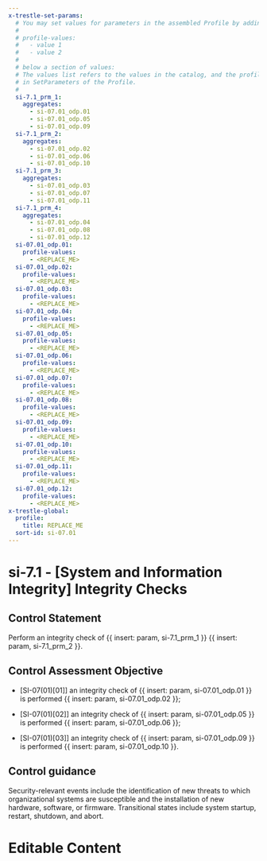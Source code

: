 ```yaml
---
x-trestle-set-params:
  # You may set values for parameters in the assembled Profile by adding
  #
  # profile-values:
  #   - value 1
  #   - value 2
  #
  # below a section of values:
  # The values list refers to the values in the catalog, and the profile-values represent values
  # in SetParameters of the Profile.
  #
  si-7.1_prm_1:
    aggregates:
      - si-07.01_odp.01
      - si-07.01_odp.05
      - si-07.01_odp.09
  si-7.1_prm_2:
    aggregates:
      - si-07.01_odp.02
      - si-07.01_odp.06
      - si-07.01_odp.10
  si-7.1_prm_3:
    aggregates:
      - si-07.01_odp.03
      - si-07.01_odp.07
      - si-07.01_odp.11
  si-7.1_prm_4:
    aggregates:
      - si-07.01_odp.04
      - si-07.01_odp.08
      - si-07.01_odp.12
  si-07.01_odp.01:
    profile-values:
      - <REPLACE_ME>
  si-07.01_odp.02:
    profile-values:
      - <REPLACE_ME>
  si-07.01_odp.03:
    profile-values:
      - <REPLACE_ME>
  si-07.01_odp.04:
    profile-values:
      - <REPLACE_ME>
  si-07.01_odp.05:
    profile-values:
      - <REPLACE_ME>
  si-07.01_odp.06:
    profile-values:
      - <REPLACE_ME>
  si-07.01_odp.07:
    profile-values:
      - <REPLACE_ME>
  si-07.01_odp.08:
    profile-values:
      - <REPLACE_ME>
  si-07.01_odp.09:
    profile-values:
      - <REPLACE_ME>
  si-07.01_odp.10:
    profile-values:
      - <REPLACE_ME>
  si-07.01_odp.11:
    profile-values:
      - <REPLACE_ME>
  si-07.01_odp.12:
    profile-values:
      - <REPLACE_ME>
x-trestle-global:
  profile:
    title: REPLACE_ME
  sort-id: si-07.01
---
```


# si-7.1 - \[System and Information Integrity\] Integrity Checks

## Control Statement

Perform an integrity check of {{ insert: param, si-7.1_prm_1 }} {{ insert: param, si-7.1_prm_2 }}.

## Control Assessment Objective

- \[SI-07(01)[01]\] an integrity check of {{ insert: param, si-07.01_odp.01 }} is performed {{ insert: param, si-07.01_odp.02 }};

- \[SI-07(01)[02]\] an integrity check of {{ insert: param, si-07.01_odp.05 }} is performed {{ insert: param, si-07.01_odp.06 }};

- \[SI-07(01)[03]\] an integrity check of {{ insert: param, si-07.01_odp.09 }} is performed {{ insert: param, si-07.01_odp.10 }}.

## Control guidance

Security-relevant events include the identification of new threats to which organizational systems are susceptible and the installation of new hardware, software, or firmware. Transitional states include system startup, restart, shutdown, and abort.

# Editable Content

<!-- Make additions and edits below -->
<!-- The above represents the contents of the control as received by the profile, prior to additions. -->
<!-- If the profile makes additions to the control, they will appear below. -->
<!-- The above markdown may not be edited but you may edit the content below, and/or introduce new additions to be made by the profile. -->
<!-- If there is a yaml header at the top, parameter values may be edited. Use --set-parameters to incorporate the changes during assembly. -->
<!-- The content here will then replace what is in the profile for this control, after running profile-assemble. -->
<!-- The current profile has no added parts for this control, but you may add new ones here. -->
<!-- Each addition must have a heading either of the form ## Control my_addition_name -->
<!-- or ## Part a. (where the a. refers to one of the control statement labels.) -->
<!-- "## Control" parts are new parts added after the statement part. -->
<!-- "## Part" parts are new parts added into the top-level statement part with that label. -->
<!-- Subparts may be added with nested hash levels of the form ### My Subpart Name -->
<!-- underneath the parent ## Control or ## Part being added -->
<!-- See https://ibm.github.io/compliance-trestle/tutorials/ssp_profile_catalog_authoring/ssp_profile_catalog_authoring for guidance. -->
